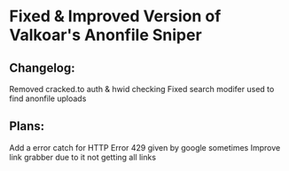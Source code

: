 # Fixed & Improved Version of Valkoar's Anonfile Sniper
## Changelog:
Removed cracked.to auth & hwid checking
Fixed search modifer used to find anonfile uploads

## Plans:
Add a error catch for HTTP Error 429 given by google sometimes
Improve link grabber due to it not getting all links
